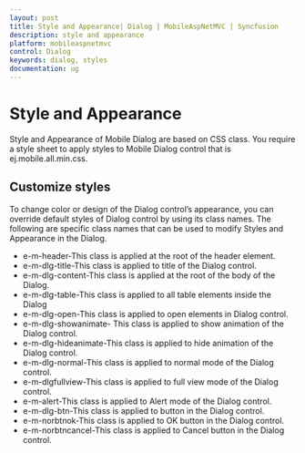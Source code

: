 ```yaml
---
layout: post
title: Style and Appearance| Dialog | MobileAspNetMVC | Syncfusion
description: style and appearance
platform: mobileaspnetmvc
control: Dialog
keywords: dialog, styles
documentation: ug
---
```


# Style and Appearance

Style and Appearance of Mobile Dialog are based on CSS class. You require a style sheet to apply styles to Mobile Dialog control that is ej.mobile.all.min.css.

## Customize styles

To change color or design of the Dialog control’s appearance, you can override default styles of Dialog control by using its class names. The following are specific class names that can be used to modify Styles and Appearance in the Dialog.

* e-m-header-This class is applied at the root of the header element.
* e-m-dlg-title-This class is applied to title of the Dialog control.
* e-m-dlg-content-This class is applied at the root of the body of the Dialog.
* e-m-dlg-table-This class is applied to all table elements inside the Dialog
* e-m-dlg-open-This class is applied to open elements in Dialog control.
* e-m-dlg-showanimate- This class is applied to show animation of the Dialog control.
* e-m-dlg-hideanimate-This class is applied to hide animation of the Dialog control.
* e-m-dlg-normal-This class is applied to normal mode of the Dialog control.
* e-m-dlgfullview-This class is applied to full view mode of the Dialog control.
* e-m-alert-This class is applied to Alert mode of the Dialog control.
* e-m-dlg-btn-This class is applied to button in the Dialog control.
* e-m-norbtnok-This class is applied to OK button in the Dialog control.
* e-m-norbtncancel-This class is applied to Cancel button in the Dialog control.



